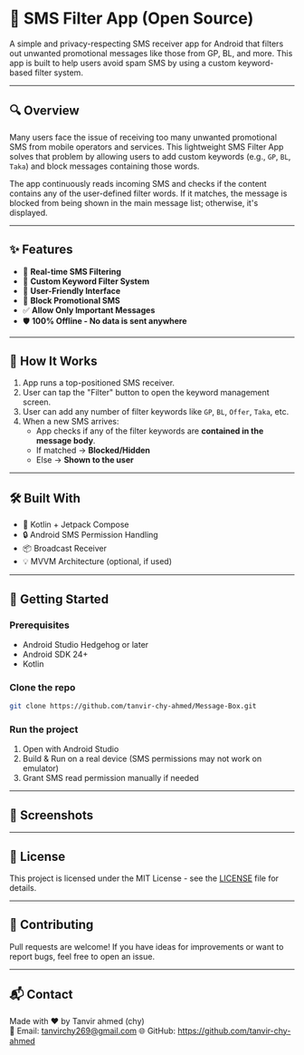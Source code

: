 # 📱 SMS Filter App (Open Source)

A simple and privacy-respecting SMS receiver app for Android that filters out unwanted promotional messages like those from GP, BL, and more. This app is built to help users avoid spam SMS by using a custom keyword-based filter system.

---

## 🔍 Overview

Many users face the issue of receiving too many unwanted promotional SMS from mobile operators and services. This lightweight SMS Filter App solves that problem by allowing users to add custom keywords (e.g., `GP`, `BL`, `Taka`) and block messages containing those words.

The app continuously reads incoming SMS and checks if the content contains any of the user-defined filter words. If it matches, the message is blocked from being shown in the main message list; otherwise, it's displayed.

---

## ✨ Features

- 📩 **Real-time SMS Filtering**
- 🧠 **Custom Keyword Filter System**
- 👤 **User-Friendly Interface**
- 🛑 **Block Promotional SMS**
- ✅ **Allow Only Important Messages**
- 🛡️ **100% Offline - No data is sent anywhere**

---

## 🧪 How It Works

1. App runs a top-positioned SMS receiver.
2. User can tap the "Filter" button to open the keyword management screen.
3. User can add any number of filter keywords like `GP`, `BL`, `Offer`, `Taka`, etc.
4. When a new SMS arrives:
   - App checks if any of the filter keywords are **contained in the message body**.
   - If matched → **Blocked/Hidden**
   - Else → **Shown to the user**

---

## 🛠️ Built With

- 💬 Kotlin + Jetpack Compose
- 🔒 Android SMS Permission Handling
- 📦 Broadcast Receiver
- 💡 MVVM Architecture (optional, if used)

---

## 🚀 Getting Started

### Prerequisites

- Android Studio Hedgehog or later
- Android SDK 24+
- Kotlin

### Clone the repo

```bash
git clone https://github.com/tanvir-chy-ahmed/Message-Box.git
```

### Run the project

1. Open with Android Studio
2. Build & Run on a real device (SMS permissions may not work on emulator)
3. Grant SMS read permission manually if needed

---

## 📸 Screenshots


---

## 📄 License

This project is licensed under the MIT License - see the [LICENSE](LICENSE) file for details.

---

## 🤝 Contributing

Pull requests are welcome! If you have ideas for improvements or want to report bugs, feel free to open an issue.

---

## 📬 Contact

Made with ❤️ by Tanvir ahmed (chy)  
📧 Email: tanvirchy269@gmail.com
🌐 GitHub: https://github.com/tanvir-chy-ahmed

